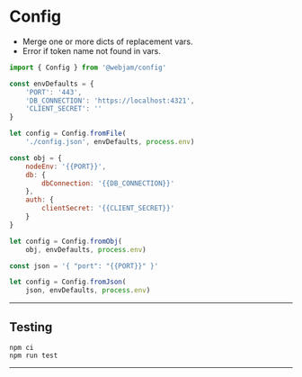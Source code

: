 # Config

- Merge one or more dicts of replacement vars.
- Error if token name not found in vars.

```js
import { Config } from '@webjam/config'
```

```js
const envDefaults = {
    'PORT': '443',
    'DB_CONNECTION': 'https://localhost:4321',
    'CLIENT_SECRET': ''
}
```

```js
let config = Config.fromFile(
    './config.json', envDefaults, process.env)
```

```js
const obj = {
    nodeEnv: '{{PORT}}',
    db: {
        dbConnection: '{{DB_CONNECTION}}'
    },
    auth: {
        clientSecret: '{{CLIENT_SECRET}}'
    }
}

let config = Config.fromObj(
    obj, envDefaults, process.env)
```

```js
const json = '{ "port": "{{PORT}}" }'

let config = Config.fromJson(
    json, envDefaults, process.env)
```

---

## Testing

```
npm ci
npm run test
```

---
